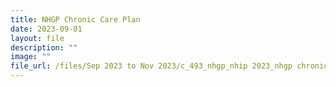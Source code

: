```yaml
---
title: NHGP Chronic Care Plan
date: 2023-09-01
layout: file
description: ""
image: ""
file_url: /files/Sep 2023 to Nov 2023/c_493_nhgp_nhip 2023_nhgp chronic care plan.pdf
---
```

